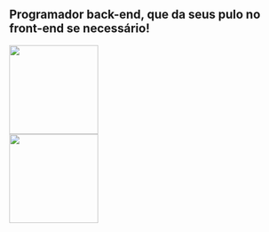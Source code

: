 ## Programador back-end, que da seus pulo no front-end se necessário!
<div align="between">
  <div style="margin-right: 30px;">
    <img height="160em" src="https://github-readme-stats.vercel.app/api?username=brayanJordan&show_icons=true&theme=dark&include_all_commits=true&count_private=true"/>
  </div>
  <div>
    <img height="160em" src="https://github-readme-stats.vercel.app/api/top-langs/?username=brayanJordan&layout=compact&langs_count=7&theme=dark"/>
  </div>
</div>
